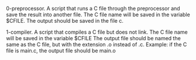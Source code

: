 0-preprocessor. A script that runs a C file through the preprocessor and save the result into another file.
	The C file name will be saved in the variable $CFILE.
	The output should be saved in the file c.

1-compiler. A script that compiles a C file but does not link.
	The C file name will be saved in the variable $CFILE
	The output file should be named the same as the C file, but with the extension .o instead of .c.
		Example: if the C file is main.c, the output file should be main.o
